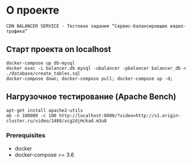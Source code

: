 # О проекте

    CDN BALANCER SERVICE - Тестовое задание “Сервис-балансировщик видео-трафика”
## Старт проекта on localhost
~~~
docker-compose up db-mysql
docker exec -i balancer.db mysql -ubalancer -pbalancer balancer_db < ./database/create_tables.sql
docker-compose down; docker-compose pull; docker-compose up -d;
~~~


## Нагрузочное тестирование (Apache Bench)
~~~
apt-get install apache2-utils
ab -n 100000 -c 100 http://localhost:8000/?video=http://s1.origin-cluster.ru/video/1488/xcg2djHckad.m3u8
~~~ 

### Prerequisites

* docker
* docker-compose >= 3.6
